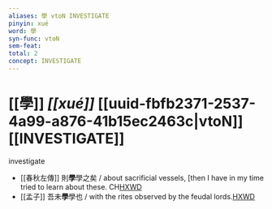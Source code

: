 ```yaml
---
aliases: 學 vtoN INVESTIGATE
pinyin: xué
word: 學
syn-func: vtoN
sem-feat: 
total: 2
concept: INVESTIGATE 
---
```

# [[學]] *[[xué]]*  [[uuid-fbfb2371-2537-4a99-a876-41b15ec2463c|vtoN]] [[INVESTIGATE]]
investigate
 - [[春秋左傳]] 則**學**學之矣 / about sacrificial vessels, [then I have in my time tried to learn about these. CH[HXWD](https://hxwd.org/textview.html?location=KR1e0001_tls_012-197a.6)
 - [[孟子]] 吾未**學**學也 / with the rites observed by the feudal lords.[HXWD](https://hxwd.org/textview.html?location=KR1h0001_tls_005-5a.13)